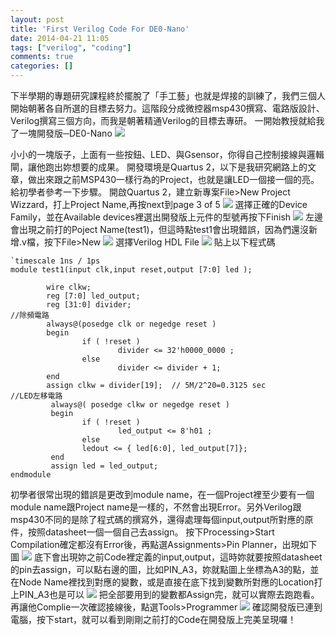 ```yaml
---
layout: post
title: 'First Verilog Code For DE0-Nano'
date: 2014-04-21 11:05
tags: ["verilog", "coding"]
comments: true
categories: []
---
```

下半學期的專題研究課程終於擺脫了「手工藝」也就是焊接的訓練了，我們三個人開始朝著各自所選的目標去努力。這階段分成微控器msp430撰寫、電路版設計、Verilog撰寫三個方向，而我是朝著精通Verilog的目標去專研。
一開始教授就給我了一塊開發版─DE0-Nano
![](/wp-content/uploads/2014/02/2017-04-21-1.jpg)
<!--more-->
小小的一塊版子，上面有一些按鈕、LED、與Gsensor，你得自己控制接線與邏輯閘，讓他跑出妳想要的成果。
開發環境是Quartus 2，以下是我研究網路上的文章，做出來跟之前MSP430一樣行為的Project，也就是讓LED一個接一個的亮。
給初學者參考一下步驟。
開啟Quartus 2，建立新專案File>New Project Wizzard，打上Project Name,再按next到page 3 of 5
![](/wp-content/uploads/2014/02/2017-04-21-2.jpg)
選擇正確的Device Family，並在Available devices裡選出開發版上元件的型號再按下Finish
![](/wp-content/uploads/2014/02/2017-04-21-3.jpg)
左邊會出現之前打的Poject Name(test1)，但這時點test1會出現錯誤，因為們還沒新增.v檔，按下File>New
![](/wp-content/uploads/2014/02/2017-04-21-4.jpg)
選擇Verilog HDL File
![](/wp-content/uploads/2014/02/2017-04-21-5.jpg)
貼上以下程式碼
```
`timescale 1ns / 1ps
module test1(input clk,input reset,output [7:0] led );
       
        wire clkw;
        reg [7:0] led_output;
        reg [31:0] divider;
//除頻電路
        always@(posedge clk or negedge reset )
        begin
                if ( !reset )
                        divider <= 32'h0000_0000 ;
                else
                        divider <= divider + 1;
        end
        assign clkw = divider[19];  // 5M/2^20=0.3125 sec 
//LED左移電路
         always@( posedge clkw or negedge reset )
         begin
                if ( !reset )
                        led_output <= 8'h01 ;
                else
                ledout <= { led[6:0], led_output[7]};           
         end
         assign led = led_output;     
endmodule
```
初學者很常出現的錯誤是更改到module name，在一個Project裡至少要有一個module name跟Project name是一樣的，不然會出現Error。另外Verilog跟msp430不同的是除了程式碼的撰寫外，還得處理每個input,output所對應的原件，按照datasheet一個一個自己去assign。
按下Processing>Start Compilation確定都沒有Error後，再點選Assignments>Pin Planner，出現如下圖
![](/wp-content/uploads/2014/02/2017-04-21-6.jpg)
底下會出現妳之前Code裡定義的input,output，這時妳就要按照datasheet的pin去assign，可以點右邊的圖，比如PIN_A3，妳就點圖上坐標為A3的點，並在Node Name裡找到對應的變數，或是直接在底下找到變數所對應的Location打上PIN_A3也是可以
![](/wp-content/uploads/2014/02/2017-04-21-7.jpg)
把全部要用到的變數都Assign完，就可以實際去跑跑看。再讓他Complie一次確認接線後，點選Tools>Programmer
![](/wp-content/uploads/2014/02/2017-04-21-8.jpg)
確認開發版已連到電腦，按下start，就可以看到剛剛之前打的Code在開發版上完美呈現囉！



